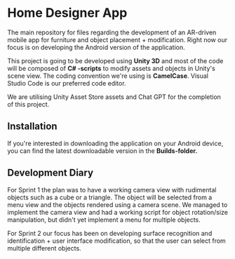 # Home Designer App
The main repository for files regarding the development of an AR-driven mobile app for furniture and object placement + modification. Right now our focus is on developing the Android version of the application.

This project is going to be developed using **Unity 3D** and most of the code will be composed of **C# -scripts** to modify assets and objects in Unity's scene view. The coding convention we're using is **CamelCase**. Visual Studio Code is our preferred code editor.

We are utilising Unity Asset Store assets and Chat GPT for the completion of this project.

## Installation
If you're interested in downloading the application on your Android device, you can find the latest downloadable version in the **Builds-folder.**

## Development Diary
For Sprint 1 the plan was to have a working camera view with rudimental objects such as a cube or a triangle. The object will be selected from a menu view and the objects rendered using a camera scene.
We managed to implement the camera view and had a working script for object rotation/size manipulation, but didn't yet implement a menu for multiple objects.

For Sprint 2 our focus has been on developing surface recognition and identification + user interface modification, so that the user can select from multiple different objects.
